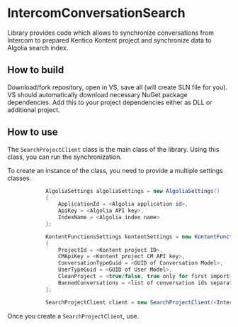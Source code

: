 # IntercomConversationSearch
Library provides code which allows to synchronize conversations from Intercom to prepared Kentico Kontent project and synchronize data to Algolia search index.
## How to build
Download/fork repository, open in VS, save all (will create SLN file for you). VS should automatically download necessary NuGet package dependencies. Add this to your project dependencies either as DLL or additional project.
## How to use
The `SearchProjectClient` class is the main class of the library. Using this class, you can run the synchronization.

To create an instance of the class, you need to provide a multiple settings classes.

```csharp
            AlgoliaSettings algoliaSettings = new AlgoliaSettings()
            {
                ApplicationId = <Algolia application id>,
                ApiKey = <Algolia API key>,
                IndexName = <Algolia index name>
            };

            KontentFunctionsSettings kontentSettings = new KontentFunctionsSettings()
            {
                ProjectId = <Kontent project ID>,
                CMApiKey = <Kontent project CM API key>,
                ConversationTypeGuid = <GUID of Conversation Model>,
                UserTypeGuid = <GUID of User Model>,
                CleanProject = <true/false, true only for first import>,
                BannedConversations = <list of conversation ids separated by comma>
            };

            SearchProjectClient client = new SearchProjectClient(<Intercom Auth Api Key>, kontentSettings, algoliaSettings);
```

Once you create a `SearchProjectClient`, use.
